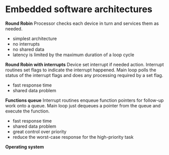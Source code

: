 # Embedded software architectures

**Round Robin**
Processor checks each device in turn and services them as needed.

- simplest architecture
- no interrupts
- no shared data
- latency is limited by the maximum duration of a loop cycle

**Round Robin with interrupts**
Device set interrupt if needed action. Interrupt routines set 
flags to indicate the interrupt happened. Main loop polls the 
status of the interrupt flags and does any processing
required by a set flag.

- fast response time
- shared data problem

**Functions queue**
Interrupt routines enqueue function pointers for follow-up work
onto a queue. Main loop just dequeues a pointer from the queue and
execute the function.

- fast response time
- shared data problem
- great control over priority
- reduce the worst-case response for the high-priority task

**Operating system**


